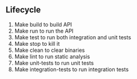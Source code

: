 ## Lifecycle
1. Make build to build API
2. Make run to run the API
3. Make test to run both integration and unit tests
4. Make stop to kill it
5. Make clean to clear binaries
6. Make lint to run static analysis
7. Make unit-tests to run unit tests
8. Make integration-tests to run integration tests
